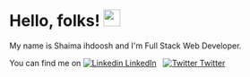 # Hello, folks! <img src="https://raw.githubusercontent.com/MartinHeinz/MartinHeinz/master/wave.gif" width="30px">

 My name is Shaima ihdoosh and I'm Full Stack Web Developer.
 
 

<!-- Actual text -->

You can find me on
[![Linkedin](https://i.stack.imgur.com/gVE0j.png) LinkedIn](https://www.linkedin.com/shaimaihdoosh/)
&nbsp;
[![Twitter](https://help.twitter.com/content/dam/help-twitter/brand/logo.png) Twitter](https://twitter.com/shaimaihdoosh)
